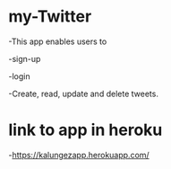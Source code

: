# my-Twitter
-This app enables users to 

-sign-up

-login

-Create, read, update and delete tweets.

# link to app in heroku
-https://kalungezapp.herokuapp.com/

